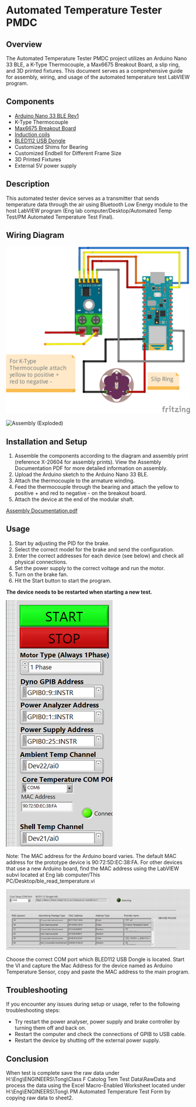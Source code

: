 # Automated Temperature Tester PMDC

## Overview
The Automated Temperature Tester PMDC project utilizes an Arduino Nano 33 BLE, a K-Type Thermocouple, a Max6675 Breakout Board, a slip ring, and 3D printed fixtures. This document serves as a comprehensive guide for assembly, wiring, and usage of the automated temperature test LabVIEW program.

## Components
- [Arduino Nano 33 BLE Rev1](https://store-usa.arduino.cc/products/arduino-nano-33-ble-with-headers?utm_source=google&utm_medium=cpc&utm_campaign=US-Pmax&gad_source=1&gad_campaignid=21317508903&gbraid=0AAAAACbEa85ZLi0ETGqJeW2IrHkkLby9Y&gclid=Cj0KCQjw5JXFBhCrARIsAL1ckPs5NP1nmso9AvqEbcOGKTHKtxNGwzWlA7GenYra0dXE45ibF5IS4UgaAh9oEALw_wcB)
- K-Type Thermocouple
- [Max6675 Breakout Board](https://a.co/d/3DE7FEz)
- [Induction coils](https://a.co/d/aSvJQnv)
- [BLED112 USB Dongle](https://www.digikey.com/short/ch5m7prf)
- Customized Shims for Bearing
- Customized Endbell for Different Frame Size
- 3D Printed Fixtures
- External 5V power supply

## Description
This automated tester device serves as a transmitter that sends temperature data through the air using Bluetooth Low Energy module to the host LabVIEW program (Eng lab computer/Desktop/Automated Temp Test/PM Automated Temperature Test Final).

## Wiring Diagram
![Wiring Diagram Automated Temp Test](image/Wiring%20Diagram%20Automated%20Temp%20Test_bb.png)

<img width="1370" height="736" alt="Assembly (Exploded)" src="https://github.com/user-attachments/assets/ea10c1f9-56e9-40f0-96e5-4c1b0494c3a5" />

## Installation and Setup
1. Assemble the components according to the diagram and assembly print (reference X-20604 for assembly prints). View the Assembly Documentation PDF for more detailed information on assembly.
2. Upload the Arduino sketch to the Arduino Nano 33 BLE.
3. Attach the thermocouple to the armature winding.
4. Feed the thermocouple through the bearing and attach the yellow to positive + and red to negative - on the breakout board.
5. Attach the device at the end of the modular shaft.

[Assembly Documentation.pdf](https://github.com/user-attachments/files/21864532/Assembly.Documentation.pdf)

## Usage
1. Start by adjusting the PID for the brake.
2. Select the correct model for the brake and send the configuration.
3. Enter the correct addresses for each device (see below) and check all physical connections.
4. Set the power supply to the correct voltage and run the motor.
5. Turn on the brake fan.
6. Hit the Start button to start the program.

**The device needs to be restarted when starting a new test.**


![Device Address](image/Device%20Address.PNG)

Note: The MAC address for the Arduino board varies. The default MAC address for the prototype device is 90:72:5D:EC:38:FA.
For other devices that use a new Arduino board, find the MAC address using the LabVIEW subvi located at Eng lab computer/This PC/Desktop/ble_read_temperature.vi


![Ble Labview VI](image/ble_read_temperature.PNG)



Choose the correct COM port which BLED112 USB Dongle is located.
Start the VI and capture the Mac Address for the device named as Arduino Temperature Sensor, copy and paste the MAC address to the main program.
## Troubleshooting
If you encounter any issues during setup or usage, refer to the following troubleshooting steps:
- Try restart the power analyser, power supply and brake controller by turning them off and back on.
- Restart the computer and check the connections of GPIB to USB cable.
- Restart the device by shutting off the external power supply.


## Conclusion
When test is complete save the raw data under H:\Eng\ENGINEERS\Tong\Class F Catolog Tem Test Data\RawData and process the data using the Excel Macro-Enabled Worksheet located under H:\Eng\ENGINEERS\Tong\ PM Automated Temperature Test Form by copying raw data to sheet2.

